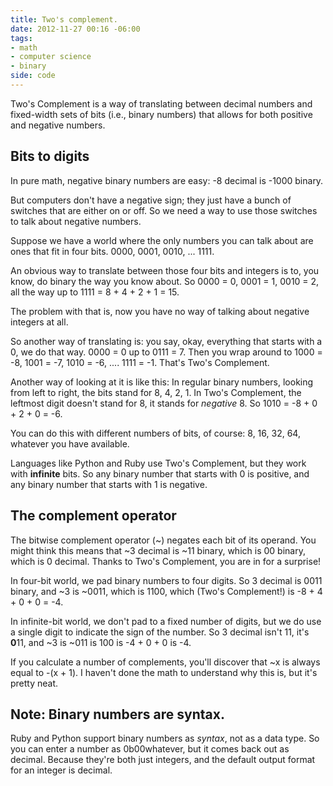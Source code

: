 ```yaml
---
title: Two's complement.
date: 2012-11-27 00:16 -06:00
tags: 
- math
- computer science
- binary
side: code
---
```


Two's Complement is a way of translating between decimal numbers and
fixed-width sets of bits (i.e., binary numbers) that allows for both
positive and negative numbers.

## Bits to digits

In pure math, negative binary numbers are easy: -8 decimal is <!-- READMORE --> -1000 binary.

But computers don't have a negative sign; they just have a bunch of switches that are either on or off. So we need a way to use those switches to talk about negative numbers.

Suppose we have a world where the only numbers you can talk about are ones that fit in four bits.  0000, 0001, 0010, ... 1111.

An obvious way to translate between those four bits and integers is to, you know, do binary the way you know about. So 0000 = 0, 0001 = 1, 0010 = 2, all the way up to 1111 = 8 + 4 + 2 + 1 = 15.

The problem with that is, now you have no way of talking about negative integers at all.

So another way of translating is: you say, okay, everything that starts with a 0, we do that way.  0000 = 0 up to 0111 = 7.  Then you wrap around to 1000 = -8, 1001 = -7, 1010 = -6, .... 1111 = -1. That's Two's Complement.

Another way of looking at it is like this: In regular binary numbers, looking from left to right, the bits stand for 8, 4, 2, 1. In Two's Complement, the leftmost digit doesn't stand for 8, it stands for *negative* 8.  So 1010 = -8 + 0 + 2 + 0 = -6.

You can do this with different numbers of bits, of course: 8, 16, 32,
64, whatever you have available.

Languages like Python and Ruby use Two's Complement, but they work with
**infinite** bits. So any binary number that starts with 0 is positive,
and any binary number that starts with 1 is negative.

## The complement operator

The bitwise complement operator (~) negates each bit of its operand. You might
think this means that ~3 decimal is ~11 binary, which is 00 binary,
which is 0 decimal. Thanks to Two's Complement, you are in for a
surprise!

In four-bit world, we pad binary numbers to four digits. So 3 decimal is 0011 binary, and ~3 is ~0011, which is
1100, which (Two's Complement!) is -8 + 4 + 0 + 0 = -4.

In infinite-bit world, we don't pad to a fixed number of digits, but we
do use a single digit to indicate the sign of the number. So 3 decimal
isn't 11, it's **0**11, and ~3 is ~011 is 100 is -4 + 0 + 0 is -4.

If you calculate a number of complements, you'll discover that ~x is
always equal to -(x + 1). I haven't done the math to understand why this
is, but it's pretty neat.

## Note: Binary numbers are syntax.

Ruby and Python support binary numbers as *syntax*, not as a data type.
So you can enter a number as 0b00whatever, but it comes back out as decimal.
Because they're both just integers, and the default output format for an integer is decimal.
